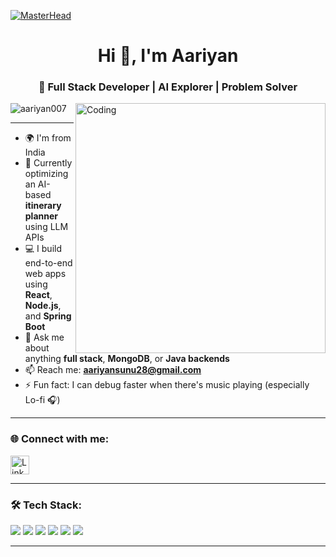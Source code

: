 [![MasterHead](https://media2.giphy.com/channel_assets/charlos_/EwtlNE0w0jqB.gif)](https://github.com/aariyan007)

<h1 align="center">Hi 👋, I'm Aariyan</h1>
<h3 align="center">🚀 Full Stack Developer | AI Explorer | Problem Solver</h3>

<img align="right" alt="Coding" width="400" src="https://images.weserv.nl/?url=https://raw.githubusercontent.com/devSouvik/devSouvik/master/gif3.gif" />

<p align="left">
  <img src="https://komarev.com/ghpvc/?username=aariyan007&label=Profile%20views&color=0e75b6&style=flat" alt="aariyan007" />
</p>

---

- 🌍 I'm from India
- 🔭 Currently optimizing an AI-based **itinerary planner** using LLM APIs
- 💻 I build end-to-end web apps using **React**, **Node.js**, and **Spring Boot**
- 💬 Ask me about anything **full stack**, **MongoDB**, or **Java backends**
- 📫 Reach me: **aariyansunu28@gmail.com**
- ⚡ Fun fact: I can debug faster when there's music playing (especially Lo-fi 🎧)

---

<h3 align="left">🌐 Connect with me:</h3>
<p align="left">
<a href="https://www.linkedin.com/in/aariyan-sunu" target="_blank">
  <img src="https://cdn-icons-png.flaticon.com/512/174/174857.png" alt="LinkedIn" height="30" width="30" />
</a>
</p>

---

<h3 align="left">🛠️ Tech Stack:</h3>
<p align="left">
  <img src="https://img.shields.io/badge/Java-ED8B00?style=for-the-badge&logo=java&logoColor=white"/>
  <img src="https://img.shields.io/badge/Spring%20Boot-6DB33F?style=for-the-badge&logo=spring-boot&logoColor=white"/>
  <img src="https://img.shields.io/badge/Node.js-339933?style=for-the-badge&logo=nodedotjs&logoColor=white"/>
  <img src="https://img.shields.io/badge/React-20232A?style=for-the-badge&logo=react&logoColor=61DAFB"/>
  <img src="https://img.shields.io/badge/MongoDB-4EA94B?style=for-the-badge&logo=mongodb&logoColor=white"/>
  <img src="https://img.shields.io/badge/Firebase-FFCA28?style=for-the-badge&logo=firebase&logoColor=black"/>
</p>

---
